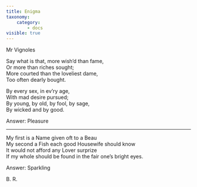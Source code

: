 ```yaml
---
title: Enigma
taxonomy:
    category:
        - docs
visible: true
---
```


<div class="author">Mr Vignoles</div>

Say what is that, more wish’d than fame,  
Or more than riches sought;  
More courted than the loveliest dame,  
Too often dearly bought.

By every sex, in ev’ry age,  
With mad desire pursued;  
By young, by old, by fool, by sage,  
By wicked and by good.

Answer: Pleasure

---

My first is a Name given oft to a Beau  
My second a Fish each good Housewife should know  
It would not afford any Lover surprize  
If my whole should be found in the fair one’s bright eyes.

Answer: Sparkling

B. R.